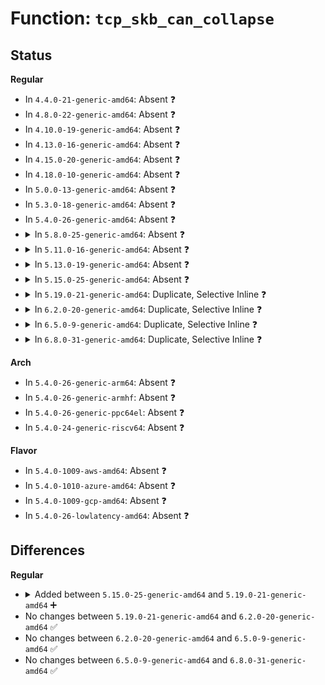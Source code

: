 # Function: <code>tcp_skb_can_collapse</code>

## Status
<b>Regular</b>
<ul>
<li>
In <code>4.4.0-21-generic-amd64</code>: Absent ❓
</li>
<li>
In <code>4.8.0-22-generic-amd64</code>: Absent ❓
</li>
<li>
In <code>4.10.0-19-generic-amd64</code>: Absent ❓
</li>
<li>
In <code>4.13.0-16-generic-amd64</code>: Absent ❓
</li>
<li>
In <code>4.15.0-20-generic-amd64</code>: Absent ❓
</li>
<li>
In <code>4.18.0-10-generic-amd64</code>: Absent ❓
</li>
<li>
In <code>5.0.0-13-generic-amd64</code>: Absent ❓
</li>
<li>
In <code>5.3.0-18-generic-amd64</code>: Absent ❓
</li>
<li>
In <code>5.4.0-26-generic-amd64</code>: Absent ❓
</li>
<li>
<details>
<summary>In <code>5.8.0-25-generic-amd64</code>: Absent ❓</summary>

```json
{
  "name": "tcp_skb_can_collapse",
  "collision_type": "Static Duplication",
  "inline_type": "Full",
  "funcs": [
    {
      "addr": 18446744071590074854,
      "name": "tcp_skb_can_collapse",
      "external": false,
      "loc": "include/net/tcp.h:985",
      "file": "net/ipv4/tcp_input.c",
      "inline": "declared, inlined",
      "caller_inline": [
        "net/ipv4/tcp_input.c:tcp_shift_skb_data"
      ],
      "caller_func": []
    },
    {
      "addr": 18446744071590118319,
      "name": "tcp_skb_can_collapse",
      "external": false,
      "loc": "include/net/tcp.h:985",
      "file": "net/ipv4/tcp_output.c",
      "inline": "declared, inlined",
      "caller_inline": [
        "net/ipv4/tcp_output.c:tcp_retrans_try_collapse"
      ],
      "caller_func": []
    }
  ],
  "symbols": []
}
```
</details>
</li>
<li>
<details>
<summary>In <code>5.11.0-16-generic-amd64</code>: Absent ❓</summary>

```json
{
  "name": "tcp_skb_can_collapse",
  "collision_type": "Static Duplication",
  "inline_type": "Full",
  "funcs": [
    {
      "addr": 18446744071590120774,
      "name": "tcp_skb_can_collapse",
      "external": false,
      "loc": "include/net/tcp.h:990",
      "file": "net/ipv4/tcp_input.c",
      "inline": "declared, inlined",
      "caller_inline": [
        "net/ipv4/tcp_input.c:tcp_shift_skb_data"
      ],
      "caller_func": []
    },
    {
      "addr": 18446744071590166031,
      "name": "tcp_skb_can_collapse",
      "external": false,
      "loc": "include/net/tcp.h:990",
      "file": "net/ipv4/tcp_output.c",
      "inline": "declared, inlined",
      "caller_inline": [
        "net/ipv4/tcp_output.c:tcp_retrans_try_collapse"
      ],
      "caller_func": []
    }
  ],
  "symbols": []
}
```
</details>
</li>
<li>
<details>
<summary>In <code>5.13.0-19-generic-amd64</code>: Absent ❓</summary>

```json
{
  "name": "tcp_skb_can_collapse",
  "collision_type": "Static Duplication",
  "inline_type": "Full",
  "funcs": [
    {
      "addr": 18446744071590034678,
      "name": "tcp_skb_can_collapse",
      "external": false,
      "loc": "include/net/tcp.h:970",
      "file": "net/ipv4/tcp_input.c",
      "inline": "declared, inlined",
      "caller_inline": [
        "net/ipv4/tcp_input.c:tcp_shift_skb_data"
      ],
      "caller_func": []
    },
    {
      "addr": 18446744071590080590,
      "name": "tcp_skb_can_collapse",
      "external": false,
      "loc": "include/net/tcp.h:970",
      "file": "net/ipv4/tcp_output.c",
      "inline": "declared, inlined",
      "caller_inline": [
        "net/ipv4/tcp_output.c:tcp_retrans_try_collapse"
      ],
      "caller_func": []
    }
  ],
  "symbols": []
}
```
</details>
</li>
<li>
<details>
<summary>In <code>5.15.0-25-generic-amd64</code>: Absent ❓</summary>

```json
{
  "name": "tcp_skb_can_collapse",
  "collision_type": "Static Duplication",
  "inline_type": "Full",
  "funcs": [
    {
      "addr": 18446744071590805814,
      "name": "tcp_skb_can_collapse",
      "external": false,
      "loc": "include/net/tcp.h:963",
      "file": "net/ipv4/tcp_input.c",
      "inline": "declared, inlined",
      "caller_inline": [
        "net/ipv4/tcp_input.c:tcp_shift_skb_data",
        "net/ipv4/tcp_input.c:tcp_shift_skb_data"
      ],
      "caller_func": []
    },
    {
      "addr": 18446744071590855230,
      "name": "tcp_skb_can_collapse",
      "external": false,
      "loc": "include/net/tcp.h:963",
      "file": "net/ipv4/tcp_output.c",
      "inline": "declared, inlined",
      "caller_inline": [
        "net/ipv4/tcp_output.c:tcp_retrans_try_collapse"
      ],
      "caller_func": []
    }
  ],
  "symbols": []
}
```
</details>
</li>
<li>
<details>
<summary>In <code>5.19.0-21-generic-amd64</code>: Duplicate, Selective Inline ❓</summary>

```c
bool tcp_skb_can_collapse(const struct sk_buff * to, const struct sk_buff * from)
```

```json
{
  "name": "tcp_skb_can_collapse",
  "collision_type": "Static Duplication",
  "inline_type": "Selective",
  "funcs": [
    {
      "addr": 18446744071592440493,
      "name": "tcp_skb_can_collapse",
      "external": false,
      "loc": "include/net/tcp.h:978",
      "file": "net/ipv4/tcp_input.c",
      "inline": "declared, inlined",
      "caller_inline": [
        "net/ipv4/tcp_input.c:tcp_shift_skb_data"
      ],
      "caller_func": [
        "net/ipv4/tcp_input.c:tcp_shift_skb_data"
      ]
    },
    {
      "addr": 18446744071592490771,
      "name": "tcp_skb_can_collapse",
      "external": false,
      "loc": "include/net/tcp.h:978",
      "file": "net/ipv4/tcp_output.c",
      "inline": "declared, inlined",
      "caller_inline": [
        "net/ipv4/tcp_output.c:tcp_retrans_try_collapse"
      ],
      "caller_func": []
    }
  ],
  "symbols": [
    {
      "addr": 18446744071592422000,
      "name": "tcp_skb_can_collapse",
      "section": ".text",
      "bind": "STB_LOCAL",
      "size": 195
    }
  ]
}
```
</details>
</li>
<li>
<details>
<summary>In <code>6.2.0-20-generic-amd64</code>: Duplicate, Selective Inline ❓</summary>

```c
bool tcp_skb_can_collapse(const struct sk_buff * to, const struct sk_buff * from)
```

```json
{
  "name": "tcp_skb_can_collapse",
  "collision_type": "Static Duplication",
  "inline_type": "Selective",
  "funcs": [
    {
      "addr": 18446744071594294589,
      "name": "tcp_skb_can_collapse",
      "external": false,
      "loc": "include/net/tcp.h:991",
      "file": "net/ipv4/tcp_input.c",
      "inline": "declared, inlined",
      "caller_inline": [
        "net/ipv4/tcp_input.c:tcp_shift_skb_data"
      ],
      "caller_func": [
        "net/ipv4/tcp_input.c:tcp_shift_skb_data"
      ]
    },
    {
      "addr": 18446744071594346067,
      "name": "tcp_skb_can_collapse",
      "external": false,
      "loc": "include/net/tcp.h:991",
      "file": "net/ipv4/tcp_output.c",
      "inline": "declared, inlined",
      "caller_inline": [
        "net/ipv4/tcp_output.c:tcp_retrans_try_collapse"
      ],
      "caller_func": []
    }
  ],
  "symbols": [
    {
      "addr": 18446744071594274912,
      "name": "tcp_skb_can_collapse",
      "section": ".text",
      "bind": "STB_LOCAL",
      "size": 195
    }
  ]
}
```
</details>
</li>
<li>
<details>
<summary>In <code>6.5.0-9-generic-amd64</code>: Duplicate, Selective Inline ❓</summary>

```c
bool tcp_skb_can_collapse(const struct sk_buff * to, const struct sk_buff * from)
```

```json
{
  "name": "tcp_skb_can_collapse",
  "collision_type": "Static Duplication",
  "inline_type": "Selective",
  "funcs": [
    {
      "addr": 18446744071594680768,
      "name": "tcp_skb_can_collapse",
      "external": false,
      "loc": "include/net/tcp.h:986",
      "file": "net/ipv4/tcp_input.c",
      "inline": "declared, inlined",
      "caller_inline": [
        "net/ipv4/tcp_input.c:tcp_shift_skb_data"
      ],
      "caller_func": [
        "net/ipv4/tcp_input.c:tcp_shift_skb_data"
      ]
    },
    {
      "addr": 18446744071594733939,
      "name": "tcp_skb_can_collapse",
      "external": false,
      "loc": "include/net/tcp.h:986",
      "file": "net/ipv4/tcp_output.c",
      "inline": "declared, inlined",
      "caller_inline": [
        "net/ipv4/tcp_output.c:tcp_retrans_try_collapse"
      ],
      "caller_func": []
    }
  ],
  "symbols": [
    {
      "addr": 18446744071594660992,
      "name": "tcp_skb_can_collapse",
      "section": ".text",
      "bind": "STB_LOCAL",
      "size": 195
    }
  ]
}
```
</details>
</li>
<li>
<details>
<summary>In <code>6.8.0-31-generic-amd64</code>: Duplicate, Selective Inline ❓</summary>

```c
bool tcp_skb_can_collapse(const struct sk_buff * to, const struct sk_buff * from)
```

```json
{
  "name": "tcp_skb_can_collapse",
  "collision_type": "Static Duplication",
  "inline_type": "Selective",
  "funcs": [
    {
      "addr": 18446744071595485584,
      "name": "tcp_skb_can_collapse",
      "external": false,
      "loc": "include/net/tcp.h:1023",
      "file": "net/ipv4/tcp_input.c",
      "inline": "declared, inlined",
      "caller_inline": [
        "net/ipv4/tcp_input.c:tcp_shift_skb_data"
      ],
      "caller_func": [
        "net/ipv4/tcp_input.c:tcp_shift_skb_data"
      ]
    },
    {
      "addr": 18446744071595539299,
      "name": "tcp_skb_can_collapse",
      "external": false,
      "loc": "include/net/tcp.h:1023",
      "file": "net/ipv4/tcp_output.c",
      "inline": "declared, inlined",
      "caller_inline": [
        "net/ipv4/tcp_output.c:tcp_retrans_try_collapse"
      ],
      "caller_func": []
    }
  ],
  "symbols": [
    {
      "addr": 18446744071595465440,
      "name": "tcp_skb_can_collapse",
      "section": ".text",
      "bind": "STB_LOCAL",
      "size": 195
    }
  ]
}
```
</details>
</li>
</ul>
<b>Arch</b>
<ul>
<li>
In <code>5.4.0-26-generic-arm64</code>: Absent ❓
</li>
<li>
In <code>5.4.0-26-generic-armhf</code>: Absent ❓
</li>
<li>
In <code>5.4.0-26-generic-ppc64el</code>: Absent ❓
</li>
<li>
In <code>5.4.0-24-generic-riscv64</code>: Absent ❓
</li>
</ul>
<b>Flavor</b>
<ul>
<li>
In <code>5.4.0-1009-aws-amd64</code>: Absent ❓
</li>
<li>
In <code>5.4.0-1010-azure-amd64</code>: Absent ❓
</li>
<li>
In <code>5.4.0-1009-gcp-amd64</code>: Absent ❓
</li>
<li>
In <code>5.4.0-26-lowlatency-amd64</code>: Absent ❓
</li>
</ul>

## Differences
<b>Regular</b>
<ul>
<li>
<details>
<summary>Added between <code>5.15.0-25-generic-amd64</code> and <code>5.19.0-21-generic-amd64</code> ➕</summary>

```c
bool tcp_skb_can_collapse(const struct sk_buff * to, const struct sk_buff * from)
```
</details>
</li>
<li>
No changes between <code>5.19.0-21-generic-amd64</code> and <code>6.2.0-20-generic-amd64</code> ✅
</li>
<li>
No changes between <code>6.2.0-20-generic-amd64</code> and <code>6.5.0-9-generic-amd64</code> ✅
</li>
<li>
No changes between <code>6.5.0-9-generic-amd64</code> and <code>6.8.0-31-generic-amd64</code> ✅
</li>
</ul>
